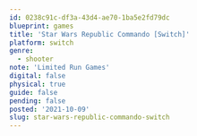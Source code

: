 ```yaml
---
id: 0238c91c-df3a-43d4-ae70-1ba5e2fd79dc
blueprint: games
title: 'Star Wars Republic Commando [Switch]'
platform: switch
genre:
  - shooter
note: 'Limited Run Games'
digital: false
physical: true
guide: false
pending: false
posted: '2021-10-09'
slug: star-wars-republic-commando-switch
---
```

